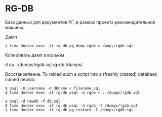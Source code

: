 # RG-DB

База данных для документов РГ, в рамках проекта рекомендательной машины.

Дамп

```
$ time docker exec -it rg-db pg_dump rgdb > dumps/rgdb.sql
```

Копировать дамп в вольюм

d cp ../dumps/rgdb.sql rg-db:/dumps/

Восстановление. 
To reload such a script into a (freshly created) database named newdb:

```
$ psql -U username -d dbname < filename.sql
$ time docker exec -it rg-db psql -d rgdb < ../dumps/rgdb.sql

$ psql -d newdb -f db.sql
$ time docker exec -it rg-db psql -d rgdb -f /dumps/rgdb.sql
$ time docker exec -it rg-db pg_restore -C /dumps/rgdb.sql

```